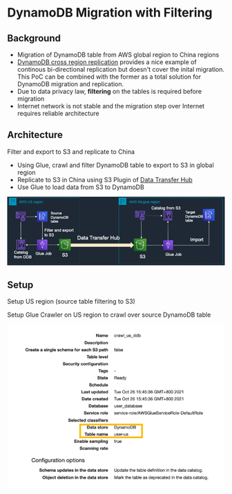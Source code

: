 # DynamoDB Migration with Filtering

## Background

- Migration of DynamoDB table from AWS global region to China regions
- [DynamoDB cross region replication](https://github.com/aws-samples/aws-dynamodb-cross-region-replication) provides a nice example of continous bi-directional replication but doesn't cover the inital migration. This PoC can be combined with the former as a total solution for DynamoDB migration and replication. 
- Due to data privacy law, **filtering** on the tables is required before migration
- Internet network is not stable and the migration step over Internet requires reliable architecture

## Architecture

Filter and export to S3 and replicate to China

- Using Glue, crawl and filter DynamoDB table to export to S3 in global region
- Replicate to S3 in China using S3 Plugin of [Data Transfer Hub](https://www.amazonaws.cn/en/solutions/data-transfer-hub/
  )
- Use Glue to load data from S3 to DynamoDB

![image-20211025105443432](img/image-20211025105443432.png)

## Setup

Setup US region (source table filtering to S3)

Setup Glue Crawler on US region to crawl over source DynamoDB table

![image-20211026160043023](img/image-20211026160043023.png)